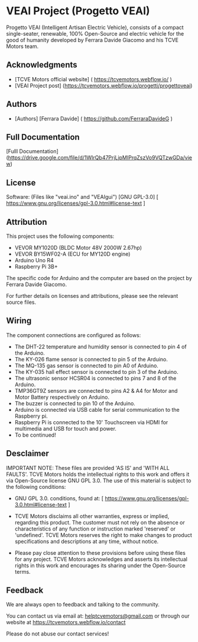 # VEAI Project (Progetto VEAI)

Progetto VEAI (Intelligent Artisan Electric Vehicle), consists of a compact single-seater, renewable, 100% Open-Source and electric vehicle for the good of humanity developed by Ferrara Davide Giacomo and his TCVE Motors team.


## Acknowledgments

 - [TCVE Motors official website] ( https://tcvemotors.webflow.io/ )
 - [VEAI Project post] (https://tcvemotors.webflow.io/progetti/progettoveai)


## Authors

- [Authors] [Ferrara Davide] ( https://github.com/FerraraDavideG )


## Full Documentation

[Fulll Documentation] (https://drive.google.com/file/d/1WIrQb47PrjLjpMIPrqZszVo9VQTzwGDa/view)


## License

Software: (Files like "veai.ino" and "VEAIgui") [GNU GPL-3.0] [ https://www.gnu.org/licenses/gpl-3.0.html#license-text ]


## Attribution

This project uses the following components:

- VEVOR MY1020D (BLDC Motor 48V 2000W 2.67hp)
- VEVOR BY15WF02-A (ECU for MY120D engine)
- Arduino Uno R4
- Raspberry Pi 3B+

The specific code for Arduino and the computer are based on the project by Ferrara Davide Giacomo.

For further details on licenses and attributions, please see the relevant source files.


## Wiring


The component connections are configured as follows:

- The DHT-22 temperature and humidity sensor is connected to pin 4 of the Arduino.
- The KY-026 flame sensor is connected to pin 5 of the Arduino.
- The MQ-135 gas sensor is connected to pin A0 of Arduino.
- The KY-035 hall effect sensor is connected to pin 3 of the Arduino.
- The ultrasonic sensor HCSR04 is connected to pins 7 and 8 of the Arduino.
- TMP36GT9Z sensors are connected to pins A2 & A4 for Motor and Motor Battery respectively on Arduino.
- The buzzer is connected to pin 10 of the Arduino.
- Arduino is connected via USB cable for serial communication to the Raspberry pi.
- Raspberry Pi is connected to the 10' Touchscreen via HDMI for multimedia and USB for touch and power.
- To be continued!

## Desclaimer

IMPORTANT NOTE: These files are provided 'AS IS' and 'WITH ALL FAULTS'. TCVE Motors holds the intellectual rights to this work and offers it via Open-Source
license GNU GPL 3.0. The use of this material is subject to the following conditions:

- GNU GPL 3.0. conditions, found at: [ https://www.gnu.org/licenses/gpl-3.0.html#license-text ]

- TCVE Motors disclaims all other warranties, express or implied, regarding this product.
The customer must not rely on the absence or characteristics of any function or instruction marked 'reserved' or 'undefined'.
TCVE Motors reserves the right to make changes to product specifications and descriptions at any time, without notice.

- Please pay close attention to these provisions before using these files for any project.
TCVE Motors acknowledges and asserts its intellectual rights in this work and encourages its sharing under the Open-Source terms.



## Feedback

We are always open to feedback and talking to the community.

You can contact us via email at: helptcvemotors@gmail.com or through our website at https://tcvemotors.webflow.io/contact

Please do not abuse our contact services!
